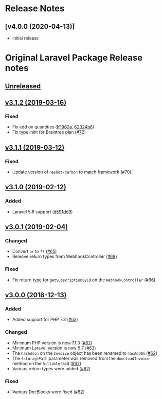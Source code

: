 # Release Notes

## [v4.0.0 (2020-04-13)]

- Initial release

# Original Laravel Package Release notes

## [Unreleased](https://github.com/laravel/cashier-braintree/compare/v3.1.2...3.0)

## [v3.1.2 (2019-03-16)](https://github.com/laravel/cashier-braintree/compare/v3.1.1...v3.1.2)

### Fixed
- Fix add on quantities ([ff1963a](https://github.com/laravel/cashier-braintree/commit/ff1963af04634e10ed8cc215f44d84fd24c1d4bd), [62324b6](https://github.com/laravel/cashier-braintree/commit/62324b6f569e95273a551c4943bcff6c4a19eeb8))
- Fix type-hint for Braintree plan ([#72](https://github.com/laravel/cashier-braintree/pull/72))


## [v3.1.1 (2019-03-12)](https://github.com/laravel/cashier-braintree/compare/v3.1.0...v3.1.1)

### Fixed
- Update version of `nesbot/carbon` to match framework ([#70](https://github.com/laravel/cashier-braintree/pull/70))


## [v3.1.0 (2019-02-12)](https://github.com/laravel/cashier-braintree/compare/v3.0.1...v3.1.0)

### Added
- Laravel 5.8 support ([d591dd9](https://github.com/laravel/cashier-braintree/commit/d591dd98a989d671c16752e893e3351a70633437))


## [v3.0.1 (2019-02-04)](https://github.com/laravel/cashier-braintree/compare/v3.0.0...v3.0.1)

### Changed
- Convert `or` to `??` ([#65](https://github.com/laravel/cashier-braintree/pull/65)) 
- Remove return types from WebhookController ([#68](https://github.com/laravel/cashier-braintree/pull/68))

### Fixed
- Fix return type for `getSubscriptionById` on the `WebhookController` ([#66](https://github.com/laravel/cashier-braintree/pull/66))


## [v3.0.0 (2018-12-13)](https://github.com/laravel/cashier-braintree/compare/v2.1.0...v3.0.0)

### Added
- Added support for PHP 7.3 ([#62](https://github.com/laravel/cashier-braintree/pull/62))

### Changed
- Minimum PHP version is now 7.1.3 ([#62](https://github.com/laravel/cashier-braintree/pull/62))
- Minimum Laravel version is now 5.7 ([#62](https://github.com/laravel/cashier-braintree/pull/62))
- The `hasAddon` on the `Invoice` object has been renamed to `hasAddOn` ([#62](https://github.com/laravel/cashier-braintree/pull/62))
- The `$storagePath` parameter was removed from the `downloadInvoice` method on the `Billable` trait ([#62](https://github.com/laravel/cashier-braintree/pull/62))
- Various return types were added ([#62](https://github.com/laravel/cashier-braintree/pull/62))

### Fixed
- Various DocBlocks were fixed ([#62](https://github.com/laravel/cashier-braintree/pull/62))
